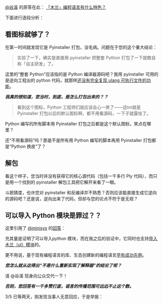 [@谷溪](https://www.zhihu.com/people/a24d6e757832a354340a1693a10dec8f)
的原答在此：
[「木兰」编程语言有什么特色？​](https://www.zhihu.com/question/366509495/answer/978180132)

下面进行逐段分析：
## 看图标就够了？

在第一时间就发现它是 Pyinstaller 打包，没毛病。问题在于您的这个重大结论：

> 实验了一下，确实是直接用 pyinstaller 把整套 Python 打包了一下就敢自称「自主研发」了。

这里的“整套 Python”应该指的是 Python 编译器源码吧？我用 pyinstaller 可用的是逆向工程出的 python 代码，就那样[还没有完全复现 ulang 可执行文件的功能](https://zhuanlan.zhihu.com/p/107836848)。


***我真的想知道，您当时，到底，是怎么打包出来的？？***


> 看到这个图标，Python 工程师们就应该会心一笑了——这tm就是 Pyinstaller 打包以后的默认图标啊，都不用看源码，一下子就露怯了。

Python 编写的所有脚本用 Pyinstaller 打包之后都是这个默认图标，笑点在哪里？

还“不用看源码”吗？那是不是所有用 Python 编写的脚本再用 Pyinstaller 打包都是“Python 换皮”了？
## 解包

看这个样子，您当时并没有获得它的核心源代码（包括一千多行 Ply 代码），而只是用一个找到的 pyinstaller 解包工具把它解开来看了一眼。

斗胆猜度，也许您对 pyinstaller 和反编译并不熟悉？否则应该能直接生成它逆向的源码吧？还是说，逆向出来了代码，但却与您的论点不符于是无视？
## 可以导入 Python 模块是罪过？？

这里引用了 [@minisys](https://www.zhihu.com/people/44cf7f9beecff39762ad9afaeb952df0) 的[回答](https://www.zhihu.com/question/366509495/answer/977687177)：

充其量是证明了可以导入python 模块，而在我之后的验证中，它同时也支持[导入木兰（ul）模块](https://zhuanlan.zhihu.com/p/108632734)的。

更不用说，基于现有编程语言的库、生态创建新的编程语言[早有成功先例](https://zhuanlan.zhihu.com/p/103734308)。

***您怎么就从这得出“不是什么重新实现了解释器”的结论了呢？***


请 @谷溪 现身向公众交代一下！

***否则，您回答有一千多赞打底，谣言的传播范围可远远不止这个数。***

3/5 已等两天，刚发现当事人无意回应，于是举报：
